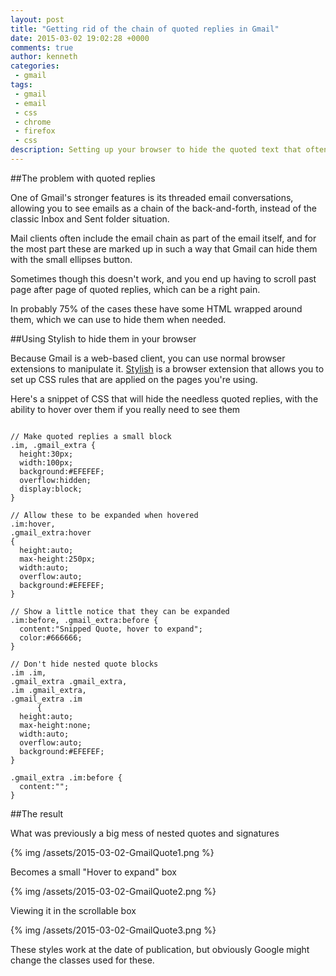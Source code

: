 ```yaml
---
layout: post
title: "Getting rid of the chain of quoted replies in Gmail"
date: 2015-03-02 19:02:28 +0000
comments: true
author: kenneth
categories: 
 - gmail
tags: 
 - gmail
 - email
 - css
 - chrome
 - firefox
 - css
description: Setting up your browser to hide the quoted text that often gets injected into emails
---
```


##The problem with quoted replies

One of Gmail's stronger features is its threaded email conversations, allowing you to see emails as a chain of the back-and-forth, instead of the classic Inbox and Sent folder situation.

Mail clients often include the email chain as part of the email itself, and for the most part these are marked up in such a way that Gmail can hide them with the small ellipses button.

Sometimes though this doesn't work, and you end up having to scroll past page after page of quoted replies, which can be a right pain.

In probably 75% of the cases these have some HTML wrapped around them, which we can use to hide them when needed.

##Using Stylish to hide them in your browser

Because Gmail is a web-based client, you can use normal browser extensions to manipulate it. [Stylish](http://en.wikipedia.org/wiki/Stylish) is a browser extension that allows you to set up CSS rules that are applied on the pages you're using.

Here's a snippet of CSS that will hide the needless quoted replies, with the ability to hover over them if you really need to see them

```

// Make quoted replies a small block
.im, .gmail_extra {
  height:30px;
  width:100px;
  background:#EFEFEF;
  overflow:hidden;
  display:block;
}

// Allow these to be expanded when hovered
.im:hover,
.gmail_extra:hover
{
  height:auto;
  max-height:250px;
  width:auto;
  overflow:auto;
  background:#EFEFEF;
}

// Show a little notice that they can be expanded
.im:before, .gmail_extra:before {
  content:"Snipped Quote, hover to expand";
  color:#666666;
}

// Don't hide nested quote blocks
.im .im,
.gmail_extra .gmail_extra,
.im .gmail_extra,
.gmail_extra .im
      {
  height:auto;
  max-height:none;
  width:auto;
  overflow:auto;
  background:#EFEFEF;
}

.gmail_extra .im:before {
  content:"";
}

```

##The result

What was previously a big mess of nested quotes and signatures

{% img /assets/2015-03-02-GmailQuote1.png %}

Becomes a small "Hover to expand" box

{% img /assets/2015-03-02-GmailQuote2.png %}

Viewing it in the scrollable box

{% img /assets/2015-03-02-GmailQuote3.png %}

These styles work at the date of publication, but obviously Google might change the classes used for these.
